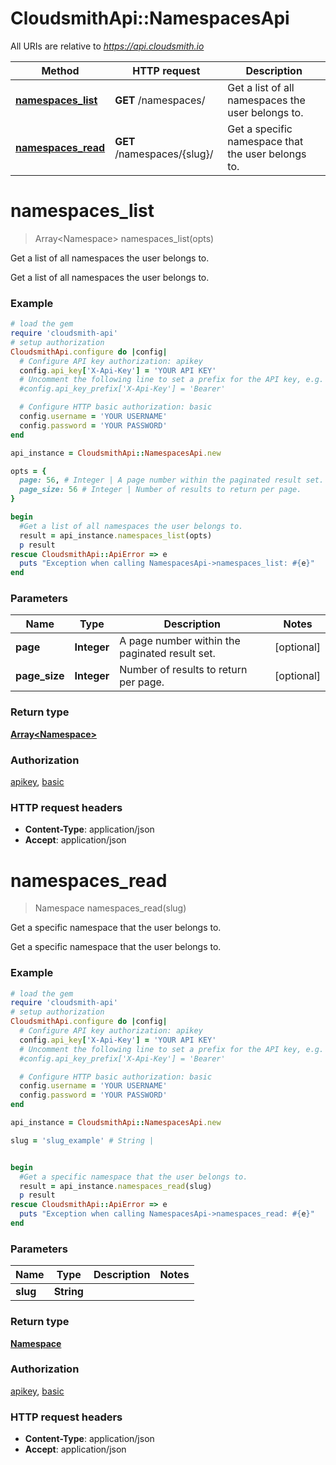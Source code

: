 # CloudsmithApi::NamespacesApi

All URIs are relative to *https://api.cloudsmith.io*

Method | HTTP request | Description
------------- | ------------- | -------------
[**namespaces_list**](NamespacesApi.md#namespaces_list) | **GET** /namespaces/ | Get a list of all namespaces the user belongs to.
[**namespaces_read**](NamespacesApi.md#namespaces_read) | **GET** /namespaces/{slug}/ | Get a specific namespace that the user belongs to.


# **namespaces_list**
> Array&lt;Namespace&gt; namespaces_list(opts)

Get a list of all namespaces the user belongs to.

Get a list of all namespaces the user belongs to.

### Example
```ruby
# load the gem
require 'cloudsmith-api'
# setup authorization
CloudsmithApi.configure do |config|
  # Configure API key authorization: apikey
  config.api_key['X-Api-Key'] = 'YOUR API KEY'
  # Uncomment the following line to set a prefix for the API key, e.g. 'Bearer' (defaults to nil)
  #config.api_key_prefix['X-Api-Key'] = 'Bearer'

  # Configure HTTP basic authorization: basic
  config.username = 'YOUR USERNAME'
  config.password = 'YOUR PASSWORD'
end

api_instance = CloudsmithApi::NamespacesApi.new

opts = { 
  page: 56, # Integer | A page number within the paginated result set.
  page_size: 56 # Integer | Number of results to return per page.
}

begin
  #Get a list of all namespaces the user belongs to.
  result = api_instance.namespaces_list(opts)
  p result
rescue CloudsmithApi::ApiError => e
  puts "Exception when calling NamespacesApi->namespaces_list: #{e}"
end
```

### Parameters

Name | Type | Description  | Notes
------------- | ------------- | ------------- | -------------
 **page** | **Integer**| A page number within the paginated result set. | [optional] 
 **page_size** | **Integer**| Number of results to return per page. | [optional] 

### Return type

[**Array&lt;Namespace&gt;**](Namespace.md)

### Authorization

[apikey](../README.md#apikey), [basic](../README.md#basic)

### HTTP request headers

 - **Content-Type**: application/json
 - **Accept**: application/json



# **namespaces_read**
> Namespace namespaces_read(slug)

Get a specific namespace that the user belongs to.

Get a specific namespace that the user belongs to.

### Example
```ruby
# load the gem
require 'cloudsmith-api'
# setup authorization
CloudsmithApi.configure do |config|
  # Configure API key authorization: apikey
  config.api_key['X-Api-Key'] = 'YOUR API KEY'
  # Uncomment the following line to set a prefix for the API key, e.g. 'Bearer' (defaults to nil)
  #config.api_key_prefix['X-Api-Key'] = 'Bearer'

  # Configure HTTP basic authorization: basic
  config.username = 'YOUR USERNAME'
  config.password = 'YOUR PASSWORD'
end

api_instance = CloudsmithApi::NamespacesApi.new

slug = 'slug_example' # String | 


begin
  #Get a specific namespace that the user belongs to.
  result = api_instance.namespaces_read(slug)
  p result
rescue CloudsmithApi::ApiError => e
  puts "Exception when calling NamespacesApi->namespaces_read: #{e}"
end
```

### Parameters

Name | Type | Description  | Notes
------------- | ------------- | ------------- | -------------
 **slug** | **String**|  | 

### Return type

[**Namespace**](Namespace.md)

### Authorization

[apikey](../README.md#apikey), [basic](../README.md#basic)

### HTTP request headers

 - **Content-Type**: application/json
 - **Accept**: application/json



